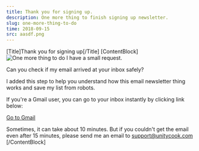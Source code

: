 ```yaml
---
title: Thank you for signing up. 
description: One more thing to finish signing up newsletter. 
slug: one-more-thing-to-do
time: 2018-09-15
src: aasdf.png
---
```

[Title]Thank you for signing up[/Title]
[ContentBlock]
![One more thing to do](/img/youre-here.png)
I have a small request. 

Can you check if my email arrived at your inbox safely? 

I added this step to help you understand how this email newsletter thing works and save my list from robots. 

If you're a Gmail user, you can go to your inbox instantly by clicking link below: 

[Go to Gmail](https://gmail.com)

Sometimes, it can take about 10 minutes. But if you couldn't get the email even after 15 minutes, please send me an email to support@unitycook.com
[/ContentBlock]